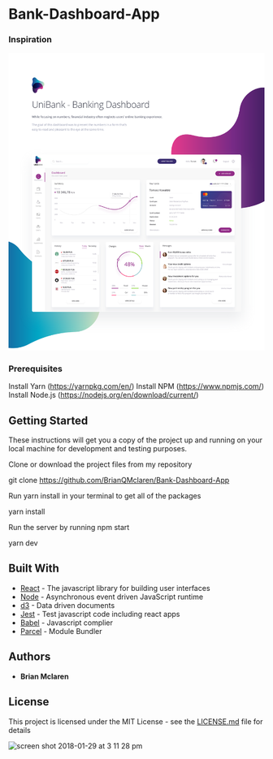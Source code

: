 # Bank-Dashboard-App

### Inspiration
![screen shot 2019-05-02 at 2 53 48 pm](public/img/dashboard.png)

### Prerequisites
Install Yarn (https://yarnpkg.com/en/)
Install NPM (https://www.npmjs.com/) Install Node.js
(https://nodejs.org/en/download/current/)
## Getting Started

These instructions will get you a copy of the project up and running on your
local machine for development and testing purposes.

Clone or download the project files from my repository

git clone https://github.com/BrianQMclaren/Bank-Dashboard-App

Run yarn install in your terminal to get all of the packages

yarn install

Run the server by running npm start

yarn dev

## Built With
    
* [React](https://reactjs.org/docs/hello-world.html) - The javascript library
  for building user interfaces
* [Node](https://nodejs.org/en/about/) - Asynchronous event driven JavaScript
  runtime
* [d3](https://d3js.org/) - Data driven documents
* [Jest](https://facebook.github.io/jest/) - Test javascript code including
  react apps
* [Babel](http://babeljs.io/) - Javascript complier
* [Parcel](https://parceljs.org/) - Module Bundler

## Authors

* **Brian Mclaren**

## License

This project is licensed under the MIT License - see the
[LICENSE.md](LICENSE.md) file for details

![screen shot 2018-01-29 at 3 11 28 pm](https://user-images.githubusercontent.com/19230394/35532067-f07f2e12-0506-11e8-869a-4079f913a1dc.png)
